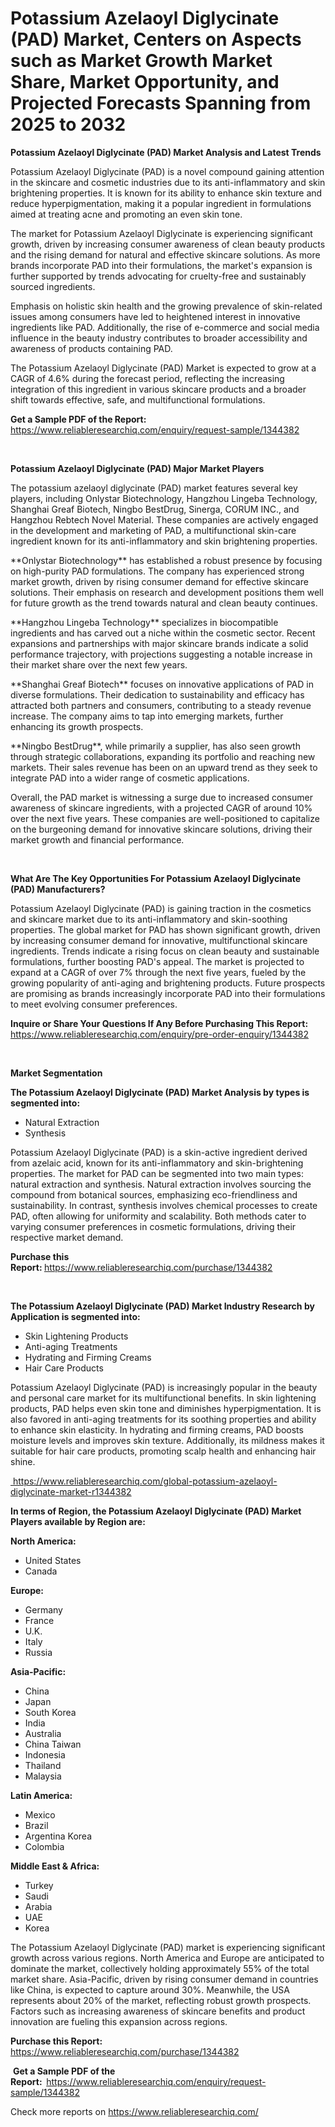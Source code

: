 <p><h1>Potassium Azelaoyl Diglycinate (PAD) Market, Centers on Aspects such as Market Growth Market Share, Market Opportunity, and Projected Forecasts Spanning from 2025 to 2032</h1></p><p><strong>Potassium Azelaoyl Diglycinate (PAD) Market Analysis and Latest Trends</strong></p>
<p><p>Potassium Azelaoyl Diglycinate (PAD) is a novel compound gaining attention in the skincare and cosmetic industries due to its anti-inflammatory and skin brightening properties. It is known for its ability to enhance skin texture and reduce hyperpigmentation, making it a popular ingredient in formulations aimed at treating acne and promoting an even skin tone. </p><p>The market for Potassium Azelaoyl Diglycinate is experiencing significant growth, driven by increasing consumer awareness of clean beauty products and the rising demand for natural and effective skincare solutions. As more brands incorporate PAD into their formulations, the market's expansion is further supported by trends advocating for cruelty-free and sustainably sourced ingredients.</p><p>Emphasis on holistic skin health and the growing prevalence of skin-related issues among consumers have led to heightened interest in innovative ingredients like PAD. Additionally, the rise of e-commerce and social media influence in the beauty industry contributes to broader accessibility and awareness of products containing PAD.</p><p>The Potassium Azelaoyl Diglycinate (PAD) Market is expected to grow at a CAGR of 4.6% during the forecast period, reflecting the increasing integration of this ingredient in various skincare products and a broader shift towards effective, safe, and multifunctional formulations.</p></p>
<p><strong>Get a Sample PDF of the Report:&nbsp;</strong> <a href="https://www.reliableresearchiq.com/enquiry/request-sample/1344382?utm_campaign=3130&utm_medium=2&utm_source=Github&utm_content=ia&utm_term=03042025&utm_id=potassium-azelaoyl-diglycinate-pad">https://www.reliableresearchiq.com/enquiry/request-sample/1344382</a></p>
<p>&nbsp;</p>
<p><strong>Potassium Azelaoyl Diglycinate (PAD) Major Market Players</strong></p>
<p><p>The potassium azelaoyl diglycinate (PAD) market features several key players, including Onlystar Biotechnology, Hangzhou Lingeba Technology, Shanghai Greaf Biotech, Ningbo BestDrug, Sinerga, CORUM INC., and Hangzhou Rebtech Novel Material. These companies are actively engaged in the development and marketing of PAD, a multifunctional skin-care ingredient known for its anti-inflammatory and skin brightening properties.</p><p>**Onlystar Biotechnology** has established a robust presence by focusing on high-purity PAD formulations. The company has experienced strong market growth, driven by rising consumer demand for effective skincare solutions. Their emphasis on research and development positions them well for future growth as the trend towards natural and clean beauty continues.</p><p>**Hangzhou Lingeba Technology** specializes in biocompatible ingredients and has carved out a niche within the cosmetic sector. Recent expansions and partnerships with major skincare brands indicate a solid performance trajectory, with projections suggesting a notable increase in their market share over the next few years.</p><p>**Shanghai Greaf Biotech** focuses on innovative applications of PAD in diverse formulations. Their dedication to sustainability and efficacy has attracted both partners and consumers, contributing to a steady revenue increase. The company aims to tap into emerging markets, further enhancing its growth prospects.</p><p>**Ningbo BestDrug**, while primarily a supplier, has also seen growth through strategic collaborations, expanding its portfolio and reaching new markets. Their sales revenue has been on an upward trend as they seek to integrate PAD into a wider range of cosmetic applications.</p><p>Overall, the PAD market is witnessing a surge due to increased consumer awareness of skincare ingredients, with a projected CAGR of around 10% over the next five years. These companies are well-positioned to capitalize on the burgeoning demand for innovative skincare solutions, driving their market growth and financial performance.</p></p>
<p>&nbsp;</p>
<p><strong>What Are The Key Opportunities For Potassium Azelaoyl Diglycinate (PAD) Manufacturers?</strong></p>
<p><p>Potassium Azelaoyl Diglycinate (PAD) is gaining traction in the cosmetics and skincare market due to its anti-inflammatory and skin-soothing properties. The global market for PAD has shown significant growth, driven by increasing consumer demand for innovative, multifunctional skincare ingredients. Trends indicate a rising focus on clean beauty and sustainable formulations, further boosting PAD's appeal. The market is projected to expand at a CAGR of over 7% through the next five years, fueled by the growing popularity of anti-aging and brightening products. Future prospects are promising as brands increasingly incorporate PAD into their formulations to meet evolving consumer preferences.</p></p>
<p><strong>Inquire or Share Your Questions If Any Before Purchasing This Report:</strong> <a href="https://www.reliableresearchiq.com/enquiry/pre-order-enquiry/1344382?utm_campaign=3130&utm_medium=2&utm_source=Github&utm_content=ia&utm_term=03042025&utm_id=potassium-azelaoyl-diglycinate-pad">https://www.reliableresearchiq.com/enquiry/pre-order-enquiry/1344382</a></p>
<p>&nbsp;</p>
<p><strong>Market Segmentation</strong></p>
<p><strong>The Potassium Azelaoyl Diglycinate (PAD) Market Analysis by types is segmented into:</strong></p>
<p><ul><li>Natural Extraction</li><li>Synthesis</li></ul></p>
<p><p>Potassium Azelaoyl Diglycinate (PAD) is a skin-active ingredient derived from azelaic acid, known for its anti-inflammatory and skin-brightening properties. The market for PAD can be segmented into two main types: natural extraction and synthesis. Natural extraction involves sourcing the compound from botanical sources, emphasizing eco-friendliness and sustainability. In contrast, synthesis involves chemical processes to create PAD, often allowing for uniformity and scalability. Both methods cater to varying consumer preferences in cosmetic formulations, driving their respective market demand.</p></p>
<p><strong>Purchase this Report:&nbsp;</strong><a href="https://www.reliableresearchiq.com/purchase/1344382?utm_campaign=3130&utm_medium=2&utm_source=Github&utm_content=ia&utm_term=03042025&utm_id=potassium-azelaoyl-diglycinate-pad">https://www.reliableresearchiq.com/purchase/1344382</a></p>
<p>&nbsp;</p>
<p><strong>The Potassium Azelaoyl Diglycinate (PAD) Market Industry Research by Application is segmented into:</strong></p>
<p><ul><li>Skin Lightening Products</li><li>Anti-aging Treatments</li><li>Hydrating and Firming Creams</li><li>Hair Care Products</li></ul></p>
<p><p>Potassium Azelaoyl Diglycinate (PAD) is increasingly popular in the beauty and personal care market for its multifunctional benefits. In skin lightening products, PAD helps even skin tone and diminishes hyperpigmentation. It is also favored in anti-aging treatments for its soothing properties and ability to enhance skin elasticity. In hydrating and firming creams, PAD boosts moisture levels and improves skin texture. Additionally, its mildness makes it suitable for hair care products, promoting scalp health and enhancing hair shine.</p></p>
<p><a href="https://www.reliableresearchiq.com/global-potassium-azelaoyl-diglycinate-market-r1344382?utm_campaign=3130&utm_medium=2&utm_source=Github&utm_content=ia&utm_term=03042025&utm_id=potassium-azelaoyl-diglycinate-pad">&nbsp;https://www.reliableresearchiq.com/global-potassium-azelaoyl-diglycinate-market-r1344382</a></p>
<p><strong>In terms of Region, the Potassium Azelaoyl Diglycinate (PAD) Market Players available by Region are:</strong></p>
<p>
    <p> <strong> North America: </strong>
        <ul>
            <li>United States</li>
            <li>Canada</li>
        </ul>
        </p> 
    <p> <strong> Europe: </strong>
        <ul>
            <li>Germany</li>
            <li>France</li>
            <li>U.K.</li>
            <li>Italy</li>
            <li>Russia</li>
        </ul>
        </p> 
    <p> <strong> Asia-Pacific: </strong>
        <ul>
            <li>China</li>
            <li>Japan</li>
            <li>South Korea</li>
            <li>India</li>
            <li>Australia</li>
            <li>China Taiwan</li>
            <li>Indonesia</li>
            <li>Thailand</li>
            <li>Malaysia</li>
        </ul>
        </p> 
    <p> <strong> Latin America: </strong>
        <ul>
            <li>Mexico</li>
            <li>Brazil</li>
            <li>Argentina Korea</li>
            <li>Colombia</li>
        </ul>
        </p> 
    <p> <strong> Middle East & Africa: </strong>
        <ul>
            <li>Turkey</li>
            <li>Saudi</li>
            <li>Arabia</li>
            <li>UAE</li>
            <li>Korea</li>
        </ul>
    </p>
    </p>
<p><p>The Potassium Azelaoyl Diglycinate (PAD) market is experiencing significant growth across various regions. North America and Europe are anticipated to dominate the market, collectively holding approximately 55% of the total market share. Asia-Pacific, driven by rising consumer demand in countries like China, is expected to capture around 30%. Meanwhile, the USA represents about 20% of the market, reflecting robust growth prospects. Factors such as increasing awareness of skincare benefits and product innovation are fueling this expansion across regions.</p></p>
<p><strong>Purchase this Report: </strong><a href="https://www.reliableresearchiq.com/purchase/1344382?utm_campaign=3130&utm_medium=2&utm_source=Github&utm_content=ia&utm_term=03042025&utm_id=potassium-azelaoyl-diglycinate-pad">https://www.reliableresearchiq.com/purchase/1344382</a></p>
<p>&nbsp;<strong>Get a Sample PDF of the Report:&nbsp;&nbsp;</strong><a href="https://www.reliableresearchiq.com/enquiry/request-sample/1344382?utm_campaign=3130&utm_medium=2&utm_source=Github&utm_content=ia&utm_term=03042025&utm_id=potassium-azelaoyl-diglycinate-pad">https://www.reliableresearchiq.com/enquiry/request-sample/1344382</a></p>
<p><strong></strong></p>
<p>Check more reports on <a href="https://www.reliableresearchiq.com/?utm_campaign=3130&utm_medium=2&utm_source=Github&utm_content=ia&utm_term=03042025&utm_id=potassium-azelaoyl-diglycinate-pad">https://www.reliableresearchiq.com/</a></p>